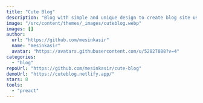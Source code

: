 ```yaml
---
title: "Cute Blog"
description: "Blog with simple and unique design to create blog site using Astro, features cute blog with card design, markdown ready, and blog post cover image."
image: "/src/content/themes/_images/cuteblog.webp"
images: []
author:
  url: "https://github.com/mesinkasir"
  name: "mesinkasir"
  avatar: "https://avatars.githubusercontent.com/u/52827888?v=4"
categories:
  - "blog"
repoUrl: "https://github.com/mesinkasir/cute-blog"
demoUrl: "https://cuteblog.netlify.app/"
stars: 8
tools:
  - "preact"
---
```

